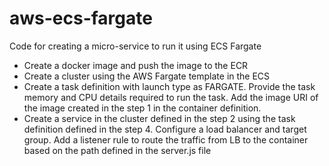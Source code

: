 # aws-ecs-fargate
Code for creating a micro-service to run it using ECS Fargate
* Create a docker image and push the image to the ECR
* Create a cluster using the AWS Fargate template in the ECS
* Create a task definition with launch type as FARGATE. Provide the task memory and CPU details required to run the task. Add the image URI of the image created in the step 1 in the container definition.
* Create a service in the cluster defined in the step 2 using the task definition defined in the step 4. Configure a load balancer and target group. Add a listener rule to route the traffic from LB to the container based on the path defined in the server.js file
